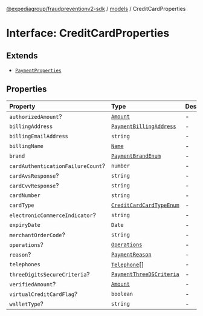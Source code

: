 [@expediagroup/fraudpreventionv2-sdk](../../index.md) / [models](../index.md) / CreditCardProperties

# Interface: CreditCardProperties

## Extends

- [`PaymentProperties`](PaymentProperties.md)

## Properties

| Property | Type | Description | Inheritance | Source |
| :------ | :------ | :------ | :------ | :------ |
| `authorizedAmount`? | [`Amount`](../classes/Amount.md) | - | [`PaymentProperties`](PaymentProperties.md).`authorizedAmount` | models/Payment.ts:160 |
| `billingAddress` | [`PaymentBillingAddress`](../classes/PaymentBillingAddress.md) | - | [`PaymentProperties`](PaymentProperties.md).`billingAddress` | models/Payment.ts:158 |
| `billingEmailAddress` | `string` | - | [`PaymentProperties`](PaymentProperties.md).`billingEmailAddress` | models/Payment.ts:159 |
| `billingName` | [`Name`](../classes/Name.md) | - | [`PaymentProperties`](PaymentProperties.md).`billingName` | models/Payment.ts:157 |
| `brand` | [`PaymentBrandEnum`](../type-aliases/PaymentBrandEnum.md) | - | [`PaymentProperties`](PaymentProperties.md).`brand` | models/Payment.ts:155 |
| `cardAuthenticationFailureCount`? | `number` | - | - | models/CreditCard.ts:144 |
| `cardAvsResponse`? | `string` | - | - | models/CreditCard.ts:140 |
| `cardCvvResponse`? | `string` | - | - | models/CreditCard.ts:141 |
| `cardNumber` | `string` | - | - | models/CreditCard.ts:135 |
| `cardType` | [`CreditCardCardTypeEnum`](../type-aliases/CreditCardCardTypeEnum.md) | - | - | models/CreditCard.ts:134 |
| `electronicCommerceIndicator`? | `string` | - | - | models/CreditCard.ts:137 |
| `expiryDate` | `Date` | - | - | models/CreditCard.ts:136 |
| `merchantOrderCode`? | `string` | - | - | models/CreditCard.ts:143 |
| `operations`? | [`Operations`](../classes/Operations.md) | - | [`PaymentProperties`](PaymentProperties.md).`operations` | models/Payment.ts:163 |
| `reason`? | [`PaymentReason`](../type-aliases/PaymentReason.md) | - | [`PaymentProperties`](PaymentProperties.md).`reason` | models/Payment.ts:156 |
| `telephones` | [`Telephone`](../classes/Telephone.md)[] | - | - | models/CreditCard.ts:142 |
| `threeDigitsSecureCriteria`? | [`PaymentThreeDSCriteria`](../classes/PaymentThreeDSCriteria.md) | - | [`PaymentProperties`](PaymentProperties.md).`threeDigitsSecureCriteria` | models/Payment.ts:162 |
| `verifiedAmount`? | [`Amount`](../classes/Amount.md) | - | [`PaymentProperties`](PaymentProperties.md).`verifiedAmount` | models/Payment.ts:161 |
| `virtualCreditCardFlag`? | `boolean` | - | - | models/CreditCard.ts:138 |
| `walletType`? | `string` | - | - | models/CreditCard.ts:139 |
